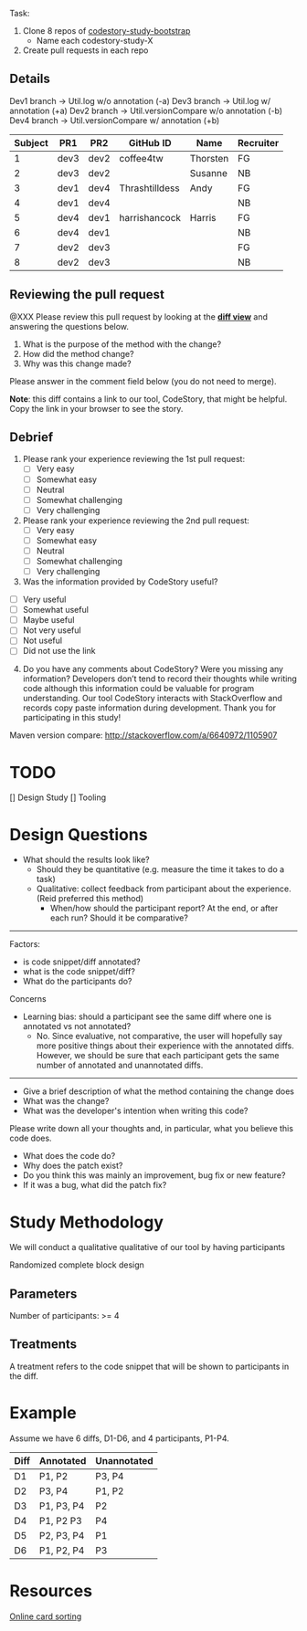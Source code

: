 
Task:
 1. Clone 8 repos of [codestory-study-bootstrap](https://github.com/ataraxie/codestory-study-bootstrap)
    - Name each codestory-study-X
 2. Create pull requests in each repo


## Details
Dev1 branch -> Util.log w/o annotation (-a)
Dev3 branch -> Util.log w/ annotation (+a)
Dev2 branch -> Util.versionCompare w/o annotation (-b)
Dev4 branch -> Util.versionCompare w/ annotation (+b)



| Subject | PR1  | PR2  | GitHub ID             | Name             | Recruiter |
| ------- | ---- | ---- | --------------------- | ---------------- | --------- |
|       1 | dev3 | dev2 | coffee4tw             | Thorsten         | FG        |  
|       2 | dev3 | dev2 |                       | Susanne          | NB        |
|       3 | dev1 | dev4 | Thrashtilldess        | Andy             | FG        |
|       4 | dev1 | dev4 |                       |                  | NB        |
|       5 | dev4 | dev1 | harrishancock         | Harris           | FG        |
|       6 | dev4 | dev1 |                       |                  | NB        |
|       7 | dev2 | dev3 |                       |                  | FG        |
|       8 | dev2 | dev3 |                       |                  | NB        |



## Reviewing the pull request
@XXX Please review this pull request by looking at the **[diff view]()** and answering the questions below.
  1. What is the purpose of the method with the change?
  2. How did the method change?
  3. Why was this change made?

Please answer in the comment field below (you do not need to merge).

<!-- if annotated -->
**Note**: this diff contains a link to our tool, CodeStory, that might be helpful. Copy the link in your browser to see the story.

## Debrief
 1. Please rank your experience reviewing the 1st pull request:
    - [ ] Very easy
    - [ ] Somewhat easy
    - [ ] Neutral
    - [ ] Somewhat challenging
    - [ ] Very challenging
 2. Please rank your experience reviewing the 2nd pull request:
    - [ ] Very easy
    - [ ] Somewhat easy
    - [ ] Neutral
    - [ ] Somewhat challenging
    - [ ] Very challenging
 3. Was the information provided by CodeStory useful?
   - [ ] Very useful
   - [ ] Somewhat useful
   - [ ] Maybe useful
   - [ ] Not very useful
   - [ ] Not useful
   - [ ] Did not use the link
 4. Do you have any comments about CodeStory? Were you missing any information?
Developers don’t tend to record their thoughts while writing code although this information could be valuable for program understanding. Our tool CodeStory interacts with StackOverflow and records copy paste information during development. Thank you for participating in this study!

























Maven version compare:
http://stackoverflow.com/a/6640972/1105907


# TODO
[] Design Study
[] Tooling


# Design Questions
 - What should the results look like?
   - Should they be quantitative (e.g. measure the time it takes to do a task)
   - Qualitative: collect feedback from participant about the experience. (Reid preferred this method)
     - When/how should the participant report? At the end, or after each run? Should it be comparative?


---
Factors:
 - is code snippet/diff annotated?
 - what is the code snippet/diff?
 - What do the participants do?

Concerns
 - Learning bias: should a participant see the same diff where one is annotated vs not annotated?
   - No. Since evaluative, not comparative, the user will hopefully say more positive things
     about their experience with the annotated diffs. However, we should be sure that each participant
     gets the same number of annotated and unannotated diffs.
---





  - Give a brief description of what the method containing the change does
  - What was the change?
  - What was the developer's intention when writing this code?




Please
write down all your thoughts and, in particular, what you believe this code does.


- What does the code do?
- Why does the patch exist?
- Do you think this was mainly an improvement, bug fix or new feature?
- If it was a bug, what did the patch fix?










# Study Methodology
We will conduct a qualitative qualitative of our tool by having participants

Randomized complete block design

## Parameters
Number of participants: >= 4

## Treatments
A treatment refers to the code snippet that will be shown to participants in the
diff.


# Example
Assume we have 6 diffs, D1-D6, and 4 participants, P1-P4.

| Diff | Annotated  | Unannotated |
| ---- | ---------- | ----------- |
|   D1 | P1, P2     | P3, P4
|   D2 | P3, P4     | P1, P2
|   D3 | P1, P3, P4 | P2
|   D4 | P1, P2  P3 | P4
|   D5 | P2, P3, P4 | P1
|   D6 | P1, P2, P4 | P3





# Resources
[Online card sorting](http://www.optimalworkshop.com/pricing)
